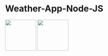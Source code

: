 # Weather-App-Node-JS
<image src="images/nodejs-1-logo.png" align=center height=100px width=100px>
<image src="images/weather.png" align=center height=100px width=100px>

